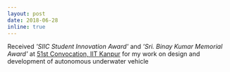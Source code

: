 ```yaml
---
layout: post
date: 2018-06-28
inline: true
---
```


Received *'SIIC Student Innovation Award'* and *'Sri. Binay Kumar Memorial Award'* at [51st Convocation, IIT Kanpur](https://www.iitk.ac.in/doaa/convocation/) for my work on design and development of autonomous underwater vehicle
